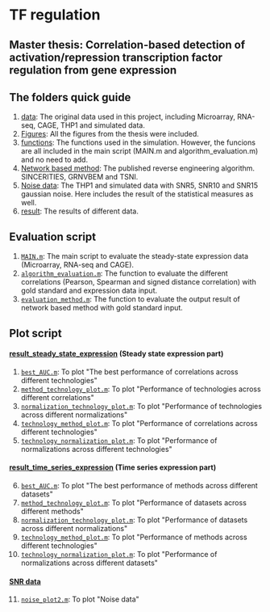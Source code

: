 # TF regulation
## Master thesis: Correlation-based detection of activation/repression transcription factor regulation from gene expression

## The folders quick guide
1. [data](./data): The original data used in this project, including Microarray, RNA-seq, CAGE, THP1 and simulated data.
2. [Figures](./Figures): All the figures from the thesis were included.
3. [functions](./functions): The functions used in the simulation. However, the funcions are all included in the main script (MAIN.m and algorithm_evaluation.m) and no need to add.
4. [Network based method](./Network%20based%20method): The published reverse engineering algorithm. SINCERITIES, GRNVBEM and TSNI.
5. [Noise data](./Noise%20data): The THP1 and simulated data with SNR5, SNR10 and SNR15 gaussian noise. Here includes the result of the statistical measures as well.
6. [result](./result): The results of different data.

## Evaluation script
1. [`MAIN.m`](./MAIN.m): The main script to evaluate the steady-state expression data (Microarray, RNA-seq and CAGE).
2. [`algorithm_evaluation.m`](./algorithm_evaluation.m): The function to evaluate the different correlations (Pearson, Spearman and signed distance correlation) with gold standard and expression data input.
3. [`evaluation_method.m`](./evaluation_method.m): The function to evaluate the output result of network based method with gold standard input.

## Plot script
#### [result_steady_state_expression](./result_steady_state_expression) (Steady state expression part)
1. [`best_AUC.m`](./result_steady_state_expression/best_AUC.m): To plot "The best performance of correlations across different technologies"
2. [`method_technology_plot.m`](./result_steady_state_expression/method_technology_plot.m): To plot "Performance of technologies across different correlations"
3. [`normalization_technology_plot.m`](./result_steady_state_expression/normalization_technology_plot.m): To plot "Performance of technologies across different normalizations"
4. [`technology_method_plot.m`](./result_steady_state_expression/technology_method_plot.m): To plot "Performance of correlations across different technologies"
5. [`technology_normalization_plot.m`](./result_steady_state_expression/technology_normalization_plot.m): To plot "Performance of normalizations across different technologies"
#### [result_time_series_expression](./result_time_series_expression) (Time series expression part)
6. [`best_AUC.m`](./result_time_series_expression/best_AUC.m): To plot "The best performance of methods across different datasets"
7. [`method_technology_plot.m`](./result_time_series_expression/method_technology_plot.m): To plot "Performance of datasets across different methods"
8. [`normalization_technology_plot.m`](./result_time_series_expression/normalization_technology_plot.m): To plot "Performance of datasets across different normalizations"
9. [`technology_method_plot.m`](./result_time_series_expression/technology_method_plot.m): To plot "Performance of methods across different technologies"
10. [`technology_normalization_plot.m`](./result_time_series_expression/technology_normalization_plot.m): To plot "Performance of normalizations across different datasets"
#### [SNR data](./Noise%20data/SNR%20data)
11. [`noise_plot2.m`](./Noise%20data/SNR%20data/noise_plot2.m): To plot "Noise data"
